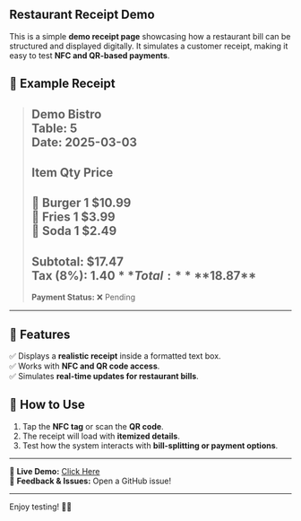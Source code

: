 ## Restaurant Receipt Demo

This is a simple **demo receipt page** showcasing how a restaurant bill can be structured and displayed digitally. It simulates a customer receipt, making it easy to test **NFC and QR-based payments**.

## 📄 Example Receipt

> **Demo Bistro**  
> **Table:** 5  
> **Date:** 2025-03-03  
> -----------------------------------  
> **Item**            **Qty**  **Price**  
> -----------------------------------  
> 🍔 Burger             1      $10.99  
> 🍟 Fries              1      $3.99  
> 🥤 Soda               1      $2.49  
> -----------------------------------  
> **Subtotal:**               $17.47  
> **Tax (8%):**              $1.40  
> **Total:**                   **$18.87**  
> -----------------------------------  
> **Payment Status:**  ❌ Pending  

---

## 🎯 Features
✅ Displays a **realistic receipt** inside a formatted text box.  
✅ Works with **NFC and QR code access**.  
✅ Simulates **real-time updates for restaurant bills**.

## 🚀 How to Use
1. Tap the **NFC tag** or scan the **QR code**.
2. The receipt will load with **itemized details**.
3. Test how the system interacts with **bill-splitting or payment options**.

---

🔗 **Live Demo:** [Click Here](https://edspresso.github.io/restaurant_receipt_demo/)  
💬 **Feedback & Issues:** Open a GitHub issue!

---

Enjoy testing! 🧾✨
